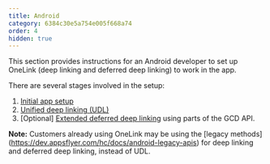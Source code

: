 ```yaml
---
title: Android
category: 6384c30e5a754e005f668a74
order: 4
hidden: true
---
```

This section provides instructions for an Android developer to set up OneLink (deep linking and deferred deep linking) to work in the app.

There are several stages involved in the setup: 

1. [Initial app setup](dl_android_init_setup)
2. [Unified deep linking (UDL)](dl_android_unified_deep_linking)
3. [Optional] [Extended deferred deep linking](dl_android_ocds_ddl) using parts of the GCD API.

**Note:** Customers already using OneLink may be using the [legacy methods] (https://dev.appsflyer.com/hc/docs/android-legacy-apis) for deep linking and deferred deep linking, instead of UDL.